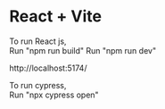 # React + Vite

To run React js,  
Run "npm run build"
Run "npm run dev"

http://localhost:5174/

To run cypress,  
Run "npx cypress open"
